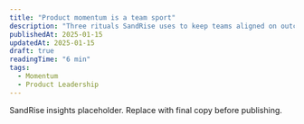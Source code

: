```yaml
---
title: "Product momentum is a team sport"
description: "Three rituals SandRise uses to keep teams aligned on outcomes without slowing momentum."
publishedAt: 2025-01-15
updatedAt: 2025-01-15
draft: true
readingTime: "6 min"
tags:
  - Momentum
  - Product Leadership
---
```

SandRise insights placeholder. Replace with final copy before publishing.

